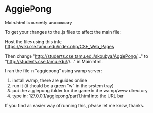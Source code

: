# AggiePong

Main.html is curently unecessary

To get your changes to the .js files to affect the main file:

Host the files using this info: https://wiki.cse.tamu.edu/index.php/CSE_Web_Pages

Then change "http://students.cse.tamu.edu/skoubya/AggiePong/..." to  "http://students.cse.tamu.edu/<yourusername>/<yourpath>/..." in Main.html.

I ran the file in "aggiepong" using wamp server:  
1. install wamp, there are guides online  
2. run it (it should be a green "w" in the system tray)  
3. put the aggiepong folder for the game in the wamp/www directory  
4. type in: 127.0.0.1/aggiepong/part1.html into the URL bar  
  
If you find an easier way of running this, please let me know, thanks.  
